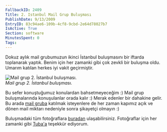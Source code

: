 ```yaml
---
FallbackID: 2409
Title: 2. Istanbul Mail Grup Buluşması
PublishDate: 9/13/2009
EntryID: 83c94ae6-109b-4cf8-9cbd-2e64d78027b7
IsActive: True
Section: software
MinutesSpent: 0
Tags: 
---
```

Dokuz aylık mail grubumuzun ikinci İstanbul buluşmasını bir iftarda
toplanarak yaptık. Benim için her zamanki gibi çok zevkli bir buluşma
oldu. Umarım katılan herkes iyi vakit geçirmiştir.

![Mail grup 2. İstanbul
buluşması.](http://cdn.daron.yondem.com/assets/2409/12092009_1.jpg)\
*Mail grup 2. İstanbul buluşması.*

Bu sefer konuştuğumuz konulardan bahsetmeyeceğim :) Mail grup
buluşmalarında konuşulanlar orada kalır :) Merak edenler bir dahakine
gelir. Bu arada [mail gruba](http://daronyondem.groups.live.com/)
katılmak isteyenlere de her zaman kapımız açık ve dönen mail miktarı
nedeniyle sonra şikayetçi olmayın :)

Buluşmadaki tüm fotoğraflara
[buradan](http://cid-ea80e3659ed31753.skydrive.live.com/browse.aspx/Geleneksel%20MailGrup%20Bulu%25C5%259Fmas%25C4%25B1%202%20-%20%25C4%25B0ftar%20Yeme%25C4%259Fi?uc=5&isFromRichUpload=1&sa=816517537)
ulaşabilirsiniz. Fotoğraflar için her zamanki gibi
[Tuba'a](http://www.tubacebi.com/) teşekkür ediyorum.


